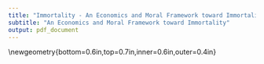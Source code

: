 ```yaml
---
title: "Immortality - An Economics and Moral Framework toward Immortality"
subtitle: "An Economics and Moral Framework toward Immortality"
output: pdf_document
---
```


\newgeometry{bottom=0.6in,top=0.7in,inner=0.6in,outer=0.4in}




